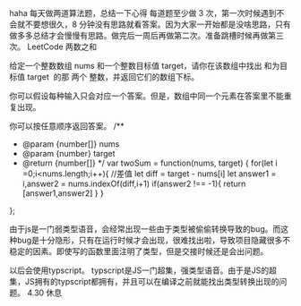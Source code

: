 haha
每天做两道算法题，总结一下心得
每道题至少做 3 次，第一次时候遇到不会就不要想很久，8 分钟没有思路就看答案。因为大家一开始都是没啥思路，只有做多多总结才会慢慢有思路。做完后一周后再做第二次。准备跳槽时候再做第三次。
LeetCode
两数之和

给定一个整数数组 nums 和一个整数目标值 target，请你在该数组中找出 和为目标值 target  的那 两个 整数，并返回它们的数组下标。

你可以假设每种输入只会对应一个答案。但是，数组中同一个元素在答案里不能重复出现。

你可以按任意顺序返回答案。
/**
 * @param {number[]} nums
 * @param {number} target
 * @return {number[]}
 */
var twoSum = function(nums, target) {
    for(let i =0;i<nums.length;i++){
        //差值
        let diff = target - nums[i]
        let answer1 = i,answer2 = nums.indexOf(diff,i+1)
        if(answer2 !== -1){
            return [answer1,answer2]
        }
    }
    
};



由于js是一门弱类型语音，会经常出现一些由于类型被偷偷转换导致的bug。而这种bug是十分隐形，只有在运行时候才会出现，很难找出啦，导致项目隐藏很多不稳定的因素。即使写的函数里面注明了类型，但是交接时候还是会出问题。

以后会使用typscript。
typscript是JS一门超集，强类型语音。由于是JS的超集，JS拥有的typscript都拥有，并且可以在编译之前就能找出类型转换出现的问题。
4.30
休息